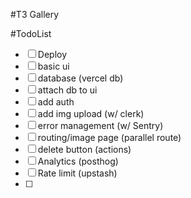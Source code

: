#T3 Gallery

#TodoList

- [ ] Deploy
- [ ] basic ui
- [ ] database (vercel db)
- [ ] attach db to ui
- [ ] add auth
- [ ] add img upload (w/ clerk)
- [ ] error management (w/ Sentry)
- [ ] routing/image page (parallel route)
- [ ]  delete button (actions)
- [ ]  Analytics (posthog)
- [ ] Rate limit (upstash)
- [ ] 
